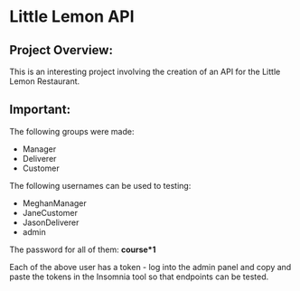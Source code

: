 # Little Lemon API

## Project Overview:

This is an interesting project involving the creation of an API for the Little Lemon Restaurant.

## Important:

The following groups were made:

- Manager
- Deliverer
- Customer

The following usernames can be used to testing:

- MeghanManager
- JaneCustomer
- JasonDeliverer
- admin

The password for all of them: **course\*1**

Each of the above user has a token - log into the admin panel and copy and paste the tokens in the Insomnia tool so that endpoints can be tested.
